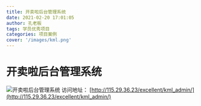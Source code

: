 ```yaml
---
title: 开卖啦后台管理系统
date: 2021-02-20 17:01:05
author: 孔老板
tags: 学员优秀项目
categories: 项目案例
cover: '/images/kml.png'
---
```

# 开卖啦后台管理系统
![开卖啦后台管理系统](/images/kml.png)
访问地址： [http://115.29.36.23/excellent/kml_admin/](http://115.29.36.23/excellent/kml_admin/)